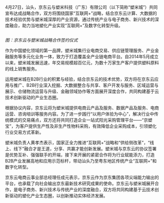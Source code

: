 4月27日，汕头，京东云与塑米科技（广东）有限公司（以下简称“塑米城”）共同宣布达成战略合作，双方将围绕国家“互联网+”战略，结合京东云计算、大数据的技术经验优势与塑米城深厚的产业资源，通过传统产业与电子商务、新兴技术的深度融合，助力当地塑化产业实现“互联网+”及数字化转型升级。

![]()

*图：京东云与塑米城战略合作签约仪式*

作为中国塑化领域的第一品牌，塑米城集行业电商交易、供应链管理服务、产业金融服务等多元化业务一体，致力于打造覆盖全产业链电商平台。自2014年5月成立以来，塑米城发展迅速，年交易规模超百亿元，为数十万家生产客户提供塑料原料的线上销售服务。

运用塑米城在B2B行业的积累与经验，结合京东云的技术优势，双方将在京东云应用与推广、B2B行业深入挖掘、大数据整合与共享、客户开发与服务、区域运营与展示、仓储物流运营与升级、金融领域协作等方面展开深度合作，共同构建基于云技术创新驱动的产业生态圈。

根据协议内容，京东云将为塑米城提供电商云产品及服务、数据产品及服务、电商运营、咨询培训等服务内容。为了进一步践行“以用户体验为中心”，解决行业中传统模式的交易痛点，双方还将共同打造企业一站式阳光采购管理平台——“京塑宝”，为客户提供生产性及非生产性物料采购，有效降低企业采购成本，引领塑化行业交易方式革新。

塑米城负责人黄孝杰表示，国家正全力推进“互联网+”战略和“供给侧改革”，“线上、线下”融合才是王道，分享、共赢才能创新发展。塑米城与京东云的协议签署是优势互补、强强联手的开端，接下来开展的紧密合作将为行业赋能添力，打造B2B产业发展高地和应用示范标杆，带动汕头乃至粤东地区传统产业“互联网+”和数字化转型。

京东云电商云事业部总经理任成元表示，京东云作为京东集团各项尖端能力输出的平台，也承载了向社会输出京东最新技术研究成果的使命。京东云与塑米城展开合作，是电子商务、新兴技术与传统产业的深度融合，双方将共同构建基于云技术创新驱动的塑化产业生态圈，以创新推动实体经济发展。